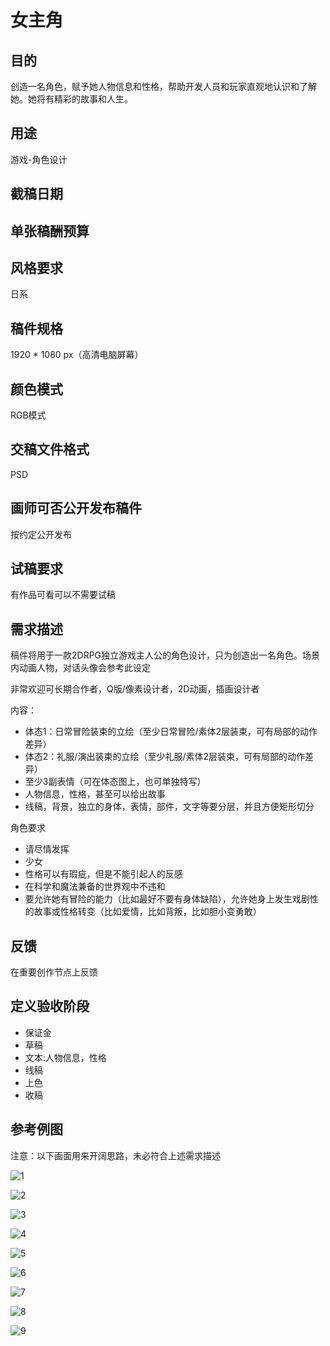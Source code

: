 # 女主角

## 目的

创造一名角色，赋予她人物信息和性格，帮助开发人员和玩家直观地认识和了解她。她将有精彩的故事和人生。

## 用途

游戏-角色设计

## 截稿日期

## 单张稿酬预算

## 风格要求

日系

## 稿件规格

1920 * 1080 px（高清电脑屏幕）

## 颜色模式

RGB模式

## 交稿文件格式

PSD

## 画师可否公开发布稿件

按约定公开发布

## 试稿要求

有作品可看可以不需要试稿

## 需求描述
稿件将用于一款2DRPG独立游戏主人公的角色设计，只为创造出一名角色。场景内动画人物，对话头像会参考此设定

非常欢迎可长期合作者，Q版/像素设计者，2D动画，插画设计者

内容：
- 体态1：日常冒险装束的立绘（至少日常冒险/素体2层装束，可有局部的动作差异）
- 体态2：礼服/演出装束的立绘（至少礼服/素体2层装束，可有局部的动作差异）
- 至少3副表情（可在体态图上，也可单独特写）
- 人物信息，性格，甚至可以给出故事
- 线稿，背景，独立的身体，表情，部件，文字等要分层，并且方便矩形切分

角色要求
- 请尽情发挥
- 少女
- 性格可以有瑕疵，但是不能引起人的反感
- 在科学和魔法兼备的世界观中不违和
- 要允许她有冒险的能力（比如最好不要有身体缺陷），允许她身上发生戏剧性的故事或性格转变（比如爱情，比如背叛，比如胆小变勇敢）


## 反馈

在重要创作节点上反馈

## 定义验收阶段
- 保证金
- 草稿
- 文本:人物信息，性格
- 线稿
- 上色
- 收稿

## 参考例图

注意：以下画面用来开阔思路，未必符合上述需求描述

![1](hero_design/1.jpg)

![2](hero_design/2.jpg)

![3](hero_design/3.jpg)

![4](hero_design/4.jpg)

![5](hero_design/5.jpg)

![6](hero_design/6.jpg)

![7](hero_design/7.jpg)

![8](hero_design/8.jpg)

![9](hero_design/9.jpg)



